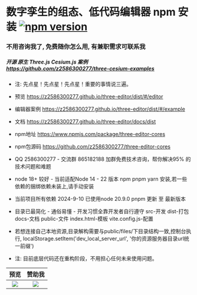 # 数字孪生的组态、低代码编辑器 npm 安装 [![npm version](https://badge.fury.io/js/three-editor-cores.svg)](https://www.npmjs.com/package/three-editor-cores) 

### 不用咨询我了, 免费随你怎么用, 有兼职需求可联系我

##### 开源 原生 Three.js Cesium.js 案例 https://github.com/z2586300277/three-cesium-examples

- 注: 先点星！先点星！先点星！重要的事情说三遍。

- 预览 https://z2586300277.github.io/three-editor/dist/#/editor

- 编辑器案例 https://z2586300277.github.io/three-editor/dist/#/example

- 文档 https://z2586300277.github.io/three-editor/docs/dist

- npm地址 https://www.npmjs.com/package/three-editor-cores

- npm包源码 https://github.com/z2586300277/three-editor-cores
 
- QQ 2586300277 - 交流群 865182188 加群免费技术咨询，帮你解决95% 的技术问题和难题

- node 18+ 较好 - 当前适配Node 14 - 22 版本 npm pnpm yarn 安装,若一些依赖的捆绑依赖未装上,请手动安装

- 当前项目所有依赖 2024-9-10 已使用node 20.9.0 pnpm 更新 至 最新版本

- 目录已最简化 - 通俗易懂 - 开发习惯全靠开发者自行遵守  src-开发 dist-打包 docs-文档 public-文件 index.html-模板 vite.config.js-配置

- 若想连接自己本地资源,目录解构需要与public/files/下目录结构一致,控制台执行, localStorage.setItem('dev_local_server_url', '你的资源服务器目录url统一前缀')

- 注: 目前底层代码还在重构阶段，不用担心任何未来使用问题。


预览             |  赞助我
:-------------------------:|:-------------------------:
[![](https://z2586300277.github.io/three-editor/dist/home.png)](https://z2586300277.github.io/three-editor/dist)  |  ![](https://z2586300277.github.io/three-editor/dist/wx_pay.jpg)


